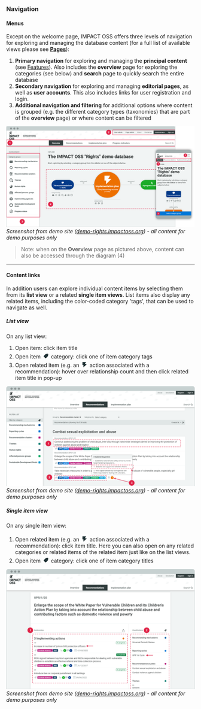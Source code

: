 ### Navigation

#### Menus

Except on the welcome page, IMPACT OSS offers three levels of navigation for exploring and managing the database content (for a full list of available views please see **[Pages](info/components.md)**):

1. **Primary navigation** for exploring and managing the **principal content** (see [Features](/intro/features.md)). Also includes the **overview** page for exploring the categories (see below) and **search** page to quickly search the entire database
2. **Secondary navigation** for exploring and managing **editorial pages**, as well as **user accounts**. This also includes links for user registration and login.
3. **Additional navigation and filtering** for additional options where content is grouped (e.g. the different category types (taxonomies) that are part of the **overview** page) or where content can be filtered

![](/assets/navigation.png)
_Screenshot from demo site ([demo-rights.impactoss.org](https://demo-rights.impactoss.org)) - all content for demo purposes only_

> Note: when on the **Overview** page as pictured above, content can also be accessed through the diagram (4)

---

#### Content links

In addition users can explore individual content items by selecting them from its **list view** or a related **single item views**. List items also display any related items, including the color-coded category 'tags', that can be used to navigate as well.

##### List view

On any list view:

1. Open item: click item title
2. Open item ![](/assets/icon-categories_small.png) category: click one of item category tags
3. Open related item (e.g. an ![](/assets/icon-action_small.png) action associated with a recommendation): hover over relationship count and then click related item title in pop-up

![](/assets/list-navigation.png)
_Screenshot from demo site ([demo-rights.impactoss.org](https://demo-rights.impactoss.org)) - all content for demo purposes only_

##### Single item view

On any single item view:

1. Open related item (e.g. an ![](/assets/icon-action_small.png) action associated with a recommendation): click item title. Here you can also open on any related categories or related items of the related item just like on the list views.
2. Open item ![](/assets/icon-categories_small.png) category: click one of item category titles

![](/assets/single-navigation.png)
_Screenshot from demo site ([demo-rights.impactoss.org](https://demo-rights.impactoss.org)) - all content for demo purposes only_
